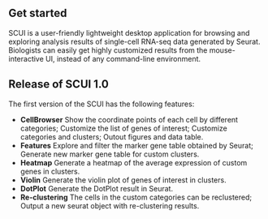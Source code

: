 ## Get started

SCUI is a user-friendly lightweight desktop application for browsing and exploring analysis results of single-cell RNA-seq data generated by Seurat. Biologists can easily get highly customized results from the mouse-interactive UI, instead of any command-line environment. 

## Release of SCUI 1.0

The first version of the SCUI has the following features:

- **CellBrowser** Show the coordinate points of each cell by different categories; Customize the list of genes of interest; Customize categories and clusters; Outout figures and data table.
- **Features** Explore and filter the marker gene table obtained by Seurat; Generate new marker gene table for custom clusters.
- **Heatmap** Generate a heatmap of the average expression of custom genes in clusters.
- **Violin** Generate the violin plot of genes of interest in clusters.
- **DotPlot** Generate the DotPlot result in Seurat.
- **Re-clustering** The cells in the custom categories can be reclustered; Output a new seurat object with re-clustering results.
